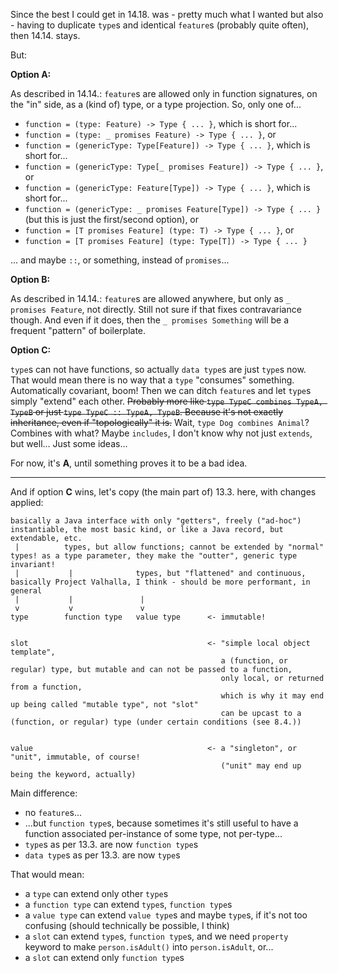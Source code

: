 Since the best I could get in 14.18. was - pretty much what I wanted but also - having to duplicate `type`s and identical `feature`s
(probably quite often), then 14.14. stays.

But:

**Option A:**

As described in 14.14.: `feature`s are allowed only in function signatures, on the "in" side, as a (kind of) type, or a type projection.
So, only one of...
- `function = (type: Feature) -> Type { ... }`, which is short for...
- `function = (type: _ promises Feature) -> Type { ... }`, or
- `function = (genericType: Type[Feature]) -> Type { ... }`, which is short for...
- `function = (genericType: Type[_ promises Feature]) -> Type { ... }`, or
- `function = (genericType: Feature[Type]) -> Type { ... }`, which is short for...
- `function = (genericType: _ promises Feature[Type]) -> Type { ... }` (but this is just the first/second option), or
- `function = [T promises Feature] (type: T) -> Type { ... }`, or
- `function = [T promises Feature] (type: Type[T]) -> Type { ... }`

... and maybe `::`, or something, instead of `promises`...

**Option B:**

As described in 14.14.: `feature`s are allowed anywhere, but only as `_ promises Feature`, not directly.
Still not sure if that fixes contravariance though. And even if it does, then the `_ promises Something` will be
a frequent "pattern" of boilerplate.

**Option C:**

`type`s can not have functions, so actually `data type`s are just `type`s now. That would mean there is no way
that a `type` "consumes" something. Automatically covariant, boom! Then we can ditch `feature`s and let `type`s simply "extend"
each other. ~~Probably more like `type TypeC combines TypeA, TypeB` or just `type TypeC :: TypeA, TypeB`.
Because it's not exactly inheritance, even if "topologically" it is.~~ Wait, `type Dog combines Animal`? Combines with what?
Maybe `includes`, I don't know why not just `extends`, but well... Just some ideas...

For now, it's **A**, until something proves it to be a bad idea.

----

And if option **C** wins, let's copy (the main part of) 13.3. here, with changes applied:

```
basically a Java interface with only "getters", freely ("ad-hoc") instantiable, the most basic kind, or like a Java record, but extendable, etc.
 |          types, but allow functions; cannot be extended by "normal" types! as a type parameter, they make the "outter", generic type invariant!
 |           |              types, but "flattened" and continuous, basically Project Valhalla, I think - should be more performant, in general
 |           |               |
 v           v               v
type        function type   value type      <- immutable!


slot                                        <- "simple local object template",
                                               a (function, or regular) type, but mutable and can not be passed to a function,
                                               only local, or returned from a function,
                                               which is why it may end up being called "mutable type", not "slot"
                                               can be upcast to a (function, or regular) type (under certain conditions (see 8.4.))


value                                       <- a "singleton", or "unit", immutable, of course!
                                               ("unit" may end up being the keyword, actually)
```

Main difference:
- no `feature`s...
- ...but `function type`s, because sometimes it's still useful to have a function associated per-instance of some type, not per-type...
- `type`s as per 13.3. are now `function type`s
- `data type`s as per 13.3. are now `type`s

That would mean:
- a `type` can extend only other `type`s
- a `function type` can extend `type`s, `function type`s
- a `value type` can extend `value type`s and maybe `type`s, if it's not too confusing (should technically be possible, I think)
- a `slot` can extend `type`s, `function type`s, and we need `property` keyword to make `person.isAdult()` into `person.isAdult`, or...
- a `slot` can extend only `function type`s